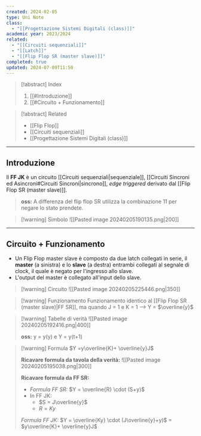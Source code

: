 ```yaml
---
created: 2024-02-05
type: Uni Note
class:
  - "[[Progettazione Sistemi Digitali (class)]]"
academic year: 2023/2024
related:
  - "[[Circuiti sequenziali]]"
  - "[[Latch]]"
  - "[[Flip Flop SR (master slave)]]"
completed: true
updated: 2024-07-09T11:50
---
```

>[!abstract] Index
>1. [[#Introduzione]]
>2. [[#Circuito + Funzionamento]]

>[!abstract] Related
>- [[Flip Flop]]
>- [[Circuiti sequenziali]]
>- [[Progettazione Sistemi Digitali (class)]]

---
## Introduzione

Il **FF JK** è un circuito [[Circuiti sequenziali|sequenziale]], [[Circuiti Sincroni ed Asincroni#Circuiti Sincroni|sincrono]], *edge triggered* derivato dal [[Flip Flop SR (master slave)]].

>**oss:** A differenza del flip flop SR utilizza la combinazione 11 per negare lo stato prendete.

>[!warning] Simbolo
>![[Pasted image 20240205190135.png|200]]

---
## Circuito + Funzionamento

- Un Flip Flop master slave è composto da due latch collegati in serie, il **master** (a sinistra) e lo **slave** (a destra) entrambi collegati al segnale di clock, il quale è negato per l'ingresso allo slave.
- L'output del master è collegato all'input dello slave. 

>[!warning] Circuito
>![[Pasted image 20240205225446.png|350]]

>[!warning] Funzionamento
> Funzionamento identico al [[Flip Flop SR (master slave)|FF SR]], ma quando J = 1 e K = 1 --> Y = $\overline{y}$

>[!warning] Tabelle di verità
>![[Pasted image 20240205192416.png|400]]
>
>**oss:** y = y(y) e Y = y(t+1)

>[!warning] Formula
>$Y =y\overline{K}+ \overline{y}J$ 
>
>**Ricavare formula da tavola della verità:**
>![[Pasted image 20240205195038.png|300]]
>
>**Ricavare formula da FF SR:**
>- *Formula FF SR:* $Y = \overline{R} \cdot (S+y)$ 
>- In FF JK:
>	- $S = J\overline{y}$
>	- $R = Ky$
> 
> *Formula FF JK:* $Y = \overline{Ky} \cdot (J\overline{y}+y)$  = $y\overline{K}+ \overline{y}J$ 
